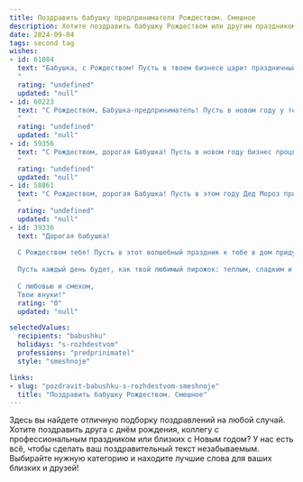 ```yaml
---
title: Поздравить бабушку предпринимателя Рождеством. Смешное
description: Хотите поздравить бабушку Рождеством или другим праздником? Наш ИИ создаст незабываемое поздравление, а вы обязательно выделитесь среди других.  
date: 2024-09-04
tags: second tag
wishes:
- id: 61084
  text: "Бабушка, с Рождеством! Пусть в твоем бизнесе царит праздничный дух -  пусть продажи взлетят выше елки, а конкуренты останутся в роли пастухов, которым не досталось места в гостинице! 🎄💰🎉
  "
  rating: "undefined"
  updated: "null"
- id: 60223
  text: "С Рождеством, Бабушка-предприниматель! Пусть в новом году у тебя будет не только рождественская елка, но и елка прибыли!  🎄💰
  "
  rating: "undefined"
  updated: "null"
- id: 59356
  text: "С Рождеством, дорогая Бабушка! Пусть в новом году бизнес процветает, как елка в праздничном убранстве, а прибыль растет быстрее, чем цены на мандарины!
  "
  rating: "undefined"
  updated: "null"
- id: 58861
  text: "С Рождеством, дорогая Бабушка! Пусть в этом году Дед Мороз принесет тебе не только подарки, но и новых клиентов, прибыльных контрактов и самых удачных инвестиций! 🎄🎁💰😜
  "
  rating: "undefined"
  updated: "null"
- id: 39336
  text: "Дорогая бабушка!
  
  С Рождеством тебя! Пусть в этот волшебный праздник к тебе в дом придут не только подарки, но и замечательные идеи для новых бизнес-проектов! Желаю, чтобы твои мечты взлетели, как рождественская звезда, а доходы увеличились так, как количество варений в твоих банках!
  
  Пусть каждый день будет, как твой любимый пирожок: теплым, сладким и с начинкой успешных сделок! Береги здоровье, чтобы ты могла растить своих внуков и радовать нас своими кулинарными шедеврами!
  
  С любовью и смехом,
  Твои внуки!"
  rating: "0"
  updated: "null"

selectedValues:
  recipients: "babushku"
  holidays: "s-rozhdestvom"
  professions: "predprinimatel"
  style: "smeshnoje"

links:
- slug: "pozdravit-babushku-s-rozhdestvom-smeshnoje"
  title: "Поздравить бабушку Рождеством. Смешное"
---
```


Здесь вы найдете отличную подборку поздравлений на любой случай. 
Хотите поздравить друга с днём рождения, коллегу с профессиональным праздником или близких с Новым годом? У нас есть всё, чтобы сделать ваш поздравительный текст незабываемым. Выбирайте нужную категорию и находите лучшие слова для ваших близких и друзей!
